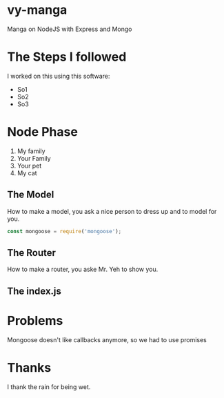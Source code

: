 # vy-manga
Manga on NodeJS with Express and Mongo


# The Steps I followed
I worked on this using this software:
* So1
* So2
* So3

# Node Phase

1. My family
2. Your Family
3. Your pet
4. My cat

## The Model
How to make a model, you ask a nice person to dress up and to model for you.

```js
const mongoose = require('mongoose');
```

## The Router
How to make a router, you aske Mr. Yeh to show you.

## The index.js

# Problems
Mongoose doesn't like callbacks anymore, so we had to use promises

# Thanks
I thank the rain for being wet.